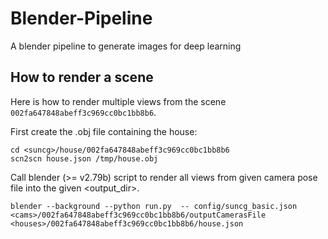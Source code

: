 # Blender-Pipeline
A blender pipeline to generate images for deep learning

## How to render a scene

Here is how to render multiple views from the scene `002fa647848abeff3c969cc0bc1bb8b6`.

First create the .obj file containing the house:
```
cd <suncg>/house/002fa647848abeff3c969cc0bc1bb8b6
scn2scn house.json /tmp/house.obj
```

Call blender (>= v2.79b) script to render all views from given camera pose file into the given <output_dir>.
```
blender --background --python run.py  -- config/suncg_basic.json <cams>/002fa647848abeff3c969cc0bc1bb8b6/outputCamerasFile <houses>/002fa647848abeff3c969cc0bc1bb8b6/house.json
```
